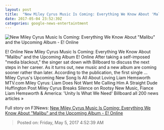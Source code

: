 ```yaml
---
layout: post
title:  "New Miley Cyrus Music Is Coming: Everything We Know About 'Malibu' and the Upcoming Album - E! Online"
date: 2017-05-04 23:52:39Z
categories: google-news-entertaintment
---
```


![New Miley Cyrus Music Is Coming: Everything We Know About "Malibu" and the Upcoming Album - E! Online](http://akns-images.eonline.com/eol_images/Entire_Site/2014428/rs_300x300-140528043242-600.Miley-Cyrus-JR-52814.jpg?downsize=600:*&crop=600:315;left,top)

E! Online New Miley Cyrus Music Is Coming: Everything We Know About "Malibu" and the Upcoming Album E! Online After taking a self-imposed "media blackout," the singer sat down with Billboard to discuss the next steps in her career. As it turns out, new music and a new album are coming sooner rather than later. According to the publication, the first single ... Miley Cyrus's Upcoming New Song Is All About Loving Liam Hemsworth MTV.com Miley Cyrus: Liam Does Not Want Me Calling Him A Straight Dude Huffington Post Miley Cyrus Breaks Silence on Rootsy New Music, Fiance Liam Hemsworth & America: 'Unity Is What We Need' Billboard all 200 news articles »


Full story on F3News: [New Miley Cyrus Music Is Coming: Everything We Know About "Malibu" and the Upcoming Album - E! Online](http://www.f3nws.com/n/EWh23F)

> Posted on: Friday, May 5, 2017 4:52:39 AM
